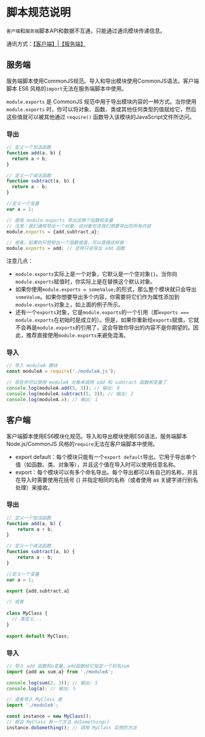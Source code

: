 # 脚本规范说明
`客户端`和`服务端`脚本API和数据不互通，只能通过通讯模块传递信息。

通讯方式：[【客户端】](/RemoteChannel/Client/)|[【服务端】](/RemoteChannel/Server/)

## 服务端

服务端脚本使用CommonJS规范。导入和导出模块使用CommonJS语法，客户端脚本 ES6 风格的`import`无法在服务端脚本中使用。

`module.exports` 是 CommonJS 规范中用于导出模块内容的一种方式。当你使用 `module.exports` 时，你可以将对象、函数、类或其他任何类型的值赋给它，然后这些值就可以被其他通过 `require()` 函数导入该模块的JavaScript文件所访问。

### 导出
```javascript
// 定义一个加法函数
function add(a, b) {
  return a + b;
}

// 定义一个减法函数
function subtract(a, b) {
  return a - b;
}

//定义一个变量
var a = 1;

// 使用 module.exports 导出这两个函数和变量
// 注意：我们通常导出一个对象，该对象包含我们想要导出的所有内容
module.exports = {add,subtract,a};

// 或者，如果你只想导出一个函数或值，可以直接这样做：
module.exports = add; // 这样只会导出 add 函数
```
注意几点：

- `module.exports`实际上是一个对象，它默认是一个空对象`{}`。当你向`module.exports`赋值时，你实际上是在替换这个默认对象。
- 如果你使用`module.exports = someValue;`的形式，那么整个模块就只会导出`someValue`。如果你想要导出多个内容，你需要将它们作为属性添加到`module.exports`对象上，如上面的例子所示。
- 还有一个`exports`对象，它是`module.exports`的一个引用（即`exports === module.exports`在初始时是成立的）。但是，如果你重新给`exports`赋值，它就不会再是`module.exports`的引用了，这会导致你导出的内容不是你期望的。因此，推荐直接使用`module.exports`来避免混淆。

### 导入
```javascript
// 导入 moduleA 模块
const moduleA = require('./moduleA.js');

// 现在你可以使用 moduleA 对象来调用 add 和 subtract 函数和变量了
console.log(moduleA.add(5, 3)); // 输出: 8
console.log(moduleA.subtract(5, 3)); // 输出: 2
console.log(moduleA.a); // 输出: 1
```



## 客户端

客户端脚本使用ES6模块化规范。导入和导出模块使用ES6语法，服务端脚本 Node.js/CommonJS 风格的`require`无法在客户端脚本中使用。

- export default：每个模块只能有一个`export default`导出。它用于导出单个值（如函数、类、对象等），并且这个值在导入时可以使用任意名称。
- export：每个模块可以有多个命名导出。每个导出都可以有自己的名称，并且在导入时需要使用花括号 {} 并指定相同的名称（或者使用 as 关键字进行别名处理）来接收。

### 导出
```javascript
// 定义一个加法函数
function add(a, b) {
    return a + b;
}

// 定义一个减法函数
function subtract(a, b) {
    return a - b;
}

//定义一个变量
var a = 1;

export {add,subtract,a}

// 或者  
  
class MyClass {  
  // 类定义...  
}  
  
export default MyClass;
```

### 导入
```javascript
// 导入 add 函数和a变量，add函数给它指定一个别名sum  
import {add as sum,a} from './moduleA';  

console.log(sum(2, 3)); // 输出: 5  
console.log(a); // 输出: 5  

// 或者导入 MyClass 类
import './moduleA';  

const instance = new MyClass();  
// 假设 MyClass 有一个方法 doSomething()  
instance.doSomething(); // 调用 MyClass 实例的方法
```
